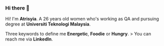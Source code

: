 ### Hi there 👋

<!--
**eisyaaaa/eisyaaaa** is a ✨ _special_ ✨ repository because its `README.md` (this file) appears on your GitHub profile.

Here are some ideas to get you started:

- 🔭 I’m currently working on ...
- 🌱 I’m currently learning ...
- 👯 I’m looking to collaborate on ...
- 🤔 I’m looking for help with ...
- 💬 Ask me about ...
- 📫 How to reach me: ...
- 😄 Pronouns: ...
- ⚡ Fun fact: ...
-->
Hi! I'm  **Atrisyia**. A 26 years old women who's working as QA and pursuing degree at **Universiti Teknologi Malaysia**.

Three keywords to define me **Energetic**, **Foodie** or **Hungry**.
	> You can reach me via **LinkedIn**.
